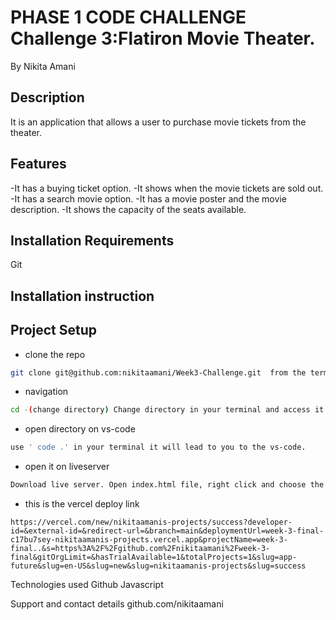 # PHASE 1 CODE CHALLENGE Challenge 3:Flatiron Movie Theater.


By Nikita Amani
## Description
It is an application that allows a user to purchase movie tickets from the theater.

## Features
-It has a buying ticket option.
-It shows when the movie tickets are sold out.
-It has a search movie option.
-It has a movie poster and the movie description.
-It shows the capacity of the seats available.
## Installation Requirements
Git

## Installation instruction

## Project Setup
- clone the repo  
```bash
git clone git@github.com:nikitaamani/Week3-Challenge.git  from the terminal. 
```
- navigation
```bash 
cd -(change directory) Change directory in your terminal and access it.
```
- open directory on vs-code
```bash 
use ' code .' in your terminal it will lead to you to the vs-code.
```
- open it on liveserver
```bash
Download live server. Open index.html file, right click and choose the option for open with liveserver.
```

- this is the vercel deploy link
```
https://vercel.com/new/nikitaamanis-projects/success?developer-id=&external-id=&redirect-url=&branch=main&deploymentUrl=week-3-final-c17bu7sey-nikitaamanis-projects.vercel.app&projectName=week-3-final..&s=https%3A%2F%2Fgithub.com%2Fnikitaamani%2Fweek-3-final&gitOrgLimit=&hasTrialAvailable=1&totalProjects=1&slug=app-future&slug=en-US&slug=new&slug=nikitaamanis-projects&slug=success
 ```




Technologies used
Github Javascript

Support and contact details
github.com/nikitaamani
